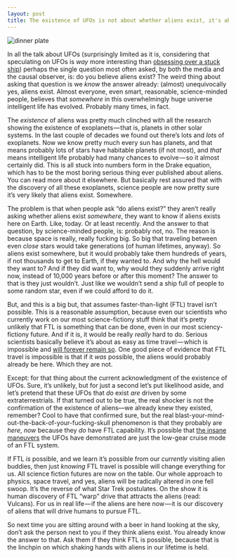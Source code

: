 ```yaml
---
layout: post
title: The existence of UFOs is not about whether aliens exist, it's about whether FTL travel is possible.
---
```


![dinner plate](/ufo-guide/ufo-pics/dinner-plate/hovering-saucer_sm.png "dinner plate over Prospect Park")

In all the talk about UFOs (surprisingly limited as it is, considering that speculating on UFOs is _way_ more interesting than [obsessing over a stuck ship](https://mortrye.medium.com/lets-talk-about-ufos-because-it-s-more-exciting-than-that-stuck-boat-e5500e265a7d)) perhaps the single question most often asked, by both the media and the causal observer, is: do you believe aliens exist? The weird thing about asking that question is we _know_ the answer already: (almost) unequivocally yes, aliens exist. Almost everyone, even smart, reasonable, science-minded people, believes that _somewhere_ in this overwhelmingly huge universe intelligent life has evolved. Probably many times, in fact.

The _existence_ of aliens was pretty much clinched with all the research showing the existence of exoplanets — that is, planets in other solar systems. In the last couple of decades we found out there’s lots and _lots_ of exoplanets. Now we know pretty much every sun has planets, and that means probably lots of stars have habitable planets (if not most), and _that_ means intelligent life probably had many chances to evolve — so it almost certainly did. This is all stuck into numbers form in the Drake equation, which has to be the most boring serious thing ever published about aliens. You can read more about it elsewhere. But basically rest assured that with the discovery of all these exoplanets, science people are now pretty sure it’s very likely that aliens exist. Somewhere.

The problem is that when people ask “do aliens exist?” they aren’t really asking whether aliens exist _somewhere_, they want to know if aliens exists here on Earth. Like, today. Or at least recently. And the answer to that question, by science-minded people, is: probably not, no. The reason is because space is really, really fucking big. So big that traveling between even _close_ stars would take generations (of human lifetimes, anyway). So aliens exist somewhere, but it would probably take them hundreds of years, if not thousands to get to Earth, if they wanted to. And why the hell would they want to? And if they did want to, why would they suddenly arrive right now, instead of 10,000 years before or after this moment? The answer to that is they just wouldn’t. Just like we wouldn’t send a ship full of people to some random star, even if we could afford to do it.

But, and this is a big but, that assumes faster-than-light (FTL) travel isn’t possible. This is a reasonable assumption, because even our scientists who currently work on our most science-fictiony stuff think that it’s pretty unlikely that FTL is something that can be done, even in our most sciency-fictiony future. And if it is, it would be really _really_ hard to do. Serious scientists basically believe it’s about as easy as time travel — which is impossible and [will forever remain so](https://www.npr.org/templates/story/story.php?storyId=4627767). One good piece of evidence that FTL travel is impossible is that if it _was_ possible, the aliens would probably already be here. Which they are not.

Except: for that thing about the current acknowledgment of the existence of UFOs. Sure, it’s unlikely, but for just a second let’s put likelihood aside, and let’s pretend that these UFOs that _do_ exist _are_ driven by some extraterrestrials. If that turned out to be true, the real shocker is not the confirmation of the existence of aliens—we already knew they existed, remember? Cool to have that confirmed sure, but the real blast-your-mind-out-the-back-of-your-fucking-skull phenomenon is that they probably are _here_, _now_ because they _do_ have FTL capability. It’s possible that [the insane maneuvers](https://www.thedrive.com/the-war-zone/21000/highly-detailed-report-on-harrowing-encounter-between-f-a-18s-and-ufo-off-baja-surfaces) the UFOs have demonstrated are just the low-gear cruise mode of an FTL system.

If FTL _is_ possible, and we learn it’s possible from our _currently_ visiting alien buddies, then just _knowing_ FTL travel is possible will change everything for us. All science fiction futures are now on the table. Our whole approach to physics, space travel, and yes, aliens will be radically altered in one fell swoop. It’s the reverse of what Star Trek postulates. On the show it is human discovery of FTL “warp” drive that attracts the aliens (read: Vulcans). For us in real life — if the aliens are here now — it is our discovery of aliens that will drive humans to pursue FTL.

So next time you are sitting around with a beer in hand looking at the sky, don’t ask the person next to you if they think aliens exist. You already know the answer to that. Ask them if they think FTL is possible, because that is the linchpin on which shaking hands with aliens in our lifetime is held.



